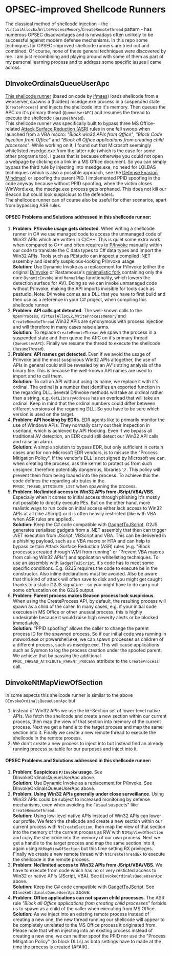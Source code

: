 # OPSEC-improved Shellcode Runners
The classical method of shellcode injection - the `VirtualAllocEx`/`WriteProcessMemory`/`CreateRemoteThread` pattern - has numerous OPSEC disadvantages and is nowadays often unlikely to be successful against modern defense mechanisms. In this repo some techniques for OPSEC-improved shellcode runners are tried out and combined. Of course, none of these general techniques were discovered by me. I am just recombining and playing around with some of them as part of my personal learning process and to address some specific issues I came across.

## DInvokeOrdinalsQueueUserApc
[This shellcode runner](https://github.com/Pwnd4/DefenseEvasion/blob/main/ShellcodeRunners/DInvokeOrdinalsQueueUserApc.cs) (based on code by [jfmaes](https://gist.github.com/jfmaes)) loads shellcode from a webserver, spawns a (hidden) msedge.exe process in a suspended state (`CreateProcess`) and injects the shellcode into it's memory. Then queues the APC on it's primary thread (`QueueUserAPC`) and resumes the thread to execute the shellcode (`ResumeThread`).     
This shellcode runner was specifically built to bypass three MS Office-related [Attack Surface Reduction (ASR)](https://learn.microsoft.com/en-us/microsoft-365/security/defender-endpoint/attack-surface-reduction?view=o365-worldwide) rules in one fell swoop when launched from a VBA macro: *"Block win32 APIs from Office"*, *"Block Code Injection from Office"* and *"Block all Office applications from creating child processes"*. While working on it, I found out that Microsoft seemingly whitelisted msedge.exe from the latter rule (which is the case for some other programs too). I guess that is because otherwise you could not open a webpage by clicking on a link in a MS Office document. So you can simply bypass the third rule by injecting into msedge.exe, no need for LOLBAS techniques (which is also a possible approach, see the [Defense Evasion Mindmap](https://github.com/Pwnd4/DefenseEvasion/blob/main/CobaltStrikeDefenseEvasion.pdf)) or spoofing the parent PID. I implemented PPID spoofing in the code anyway because without PPID spoofing, when the victim closes WinWord.exe, the msedge.exe process gets orphaned. This does not kill our Beacon but could look suspicious to the defenders.  
The shellcode runner can of course also be useful for other scenarios, apart from bypassing ASR rules.

#### OPSEC Problems and Solutions addressed in this shellcode runner:
1. **Problem: P/Invoke usage gets detected**. When writing a shellcode runner in C# we use managed code to access the unmanaged code of Win32 APIs which are written in C/C++. This is quiet some extra work when compared to C++ and often requires to [P/Invoke](https://docs.microsoft.com/en-us/dotnet/standard/native-interop/pinvoke) manually within our code to translate the C data types to C# data types and import the Win32 APIs. Tools such as PEstudio can inspect a compiled .NET assembly and identify suspicious-looking P/Invoke usage.  
**Solution:** Use Dynamic Invoke as a replacement for P/Invoke (either the original [D/Invoke](https://github.com/TheWover/DInvoke) or Rastamouse's [minimalistic fork](https://github.com/rasta-mouse/DInvoke/) containing only the core `DynamicInvoke` and `ManualMap` functionality, which lowers the detection surface for AV). Doing so we can invoke unmanaged code without P/Invoke, making the API imports invisible for tools such as pestudio. Note: D/Invoke comes as a DLL that you have to first build and then use as a reference in your C# project, when compiling this shellcode runner.
2. **Problem: API calls get detected**. The well-known calls to the `OpenProcess`, `VirtualAllocEx`, `WriteProcessMemory` and `CreateRemoteThread` Win32 APIs are synonymous with process injection and will therefore in many cases raise alarms.  
**Solution:** To replace `CreateRemoteThread` we spawn the process in a suspended state and then queue the APC on it's primary thread (`QueueUserAPC`). Finally we resume the thread to execute the shellcode (`ResumeThread`). 
3. **Problem: API names get detected**. Even if we avoid the usage of P/Invoke and the most suspicious Win32 APIs altogether, the use of APIs in general could still be revealed by an AV's string analysis of the binary file. This is because the well-known API names are used to import and to call them.  
**Solution:** To call an API without using its name, we replace it with it's ordinal. The ordinal is a number that identifies an exported function in the regarding DLL. Several D/Invoke methods will take an ordinal rather than a string, e.g. `GetLibraryAddress` has an overload that will take an ordinal. Keep in mind that the ordinal numbers could differ between different versions of the regarding DLL. So you have to be sure which version is used on the target.
4. **Problem: API hooking by EDRs**. EDR agents like to primarily monitor the use of Windows APIs. They normally carry out their inspection in userland, which is achieved by API Hooking.  Even if we bypass all traditional AV detection, an EDR could still detect our Win32 API calls and raise an alarm.  
**Solution:** A simple solution to bypass EDR, but only sufficient in certain cases and for non-Microsoft EDR vendors, is to misuse the "Process Mitigation Policy". If the vendor's DLL is not signed by Microsoft we can, when creating the process, ask the kernel to protect us from such unsigned, therefore potentially dangerous, libraries ツ. This policy will prevent them from being loaded into the process. To achieve this the code defines the regarding attributes in the `PPROC_THREAD_ATTRIBUTE_LIST` when spawning the process. 
5. **Problem: No/limited access to Win32 APIs from JSript/VBA/VBS**. Especially when it comes to initial access through phishing it's mostly not possible to directly execute PEs. But on the other hand, more realistic ways to run code on initial access either lack access to Win32 APIs at all (like JScript) or it is often heavily restricted (like with VBA when ASR rules are applied).  
**Solution:** Keep the C# code compatible with [GadgetToJScript](https://github.com/med0x2e/GadgetToJScript). G2JS generates serialised gadgets from a .NET assembly that then can trigger .NET execution from JScript, VBScript and VBA. This can be delivered in a phishing payload, such as a VBA macro or HTA and can help to bypass certain Attack Surface Reduction (ASR) rules (e.g. "Block processes created through WMI from running" or "Prevent VBA macros from calling Win32 APIs") and application whitelisting techniques. To use an assembly with `GadgetToJScript`, it's code has to meet some specific conditions. E.g. G2JS requires the code to execute be in the constructor. Also inline declarations must be avoided. Also be aware that this kind of attack will often save to disk and you might get caught thanks to a static G2JS signature - so you might have to do carry out some obfuscation on the G2JS output.
6. **Problem: Parent process makes Beacon process look suspicious**. When using the CreateProcess API, by default, the resulting process will spawn as a child of the caller. In many cases, e.g. if your initial code executes in MS Office or other unusual process, this is highly undesirable because it would raise high severity alerts or be blocked immediately.  
**Solution:** "PPID spoofing" allows the caller to change the parent process ID for the spawned process.  So if our initial code was running in msword.exe or powershell.exe, we can spawn processes as children of a different process, such as msedge.exe.  This will cause applications such as Sysmon to log the process creation under the spoofed parent. We achieve that by passing the additional `PROC_THREAD_ATTRIBUTE_PARENT_PROCESS` attribute to the `CreateProcess` call. 

## DinvokeNtMapViewOfSection
In some aspects this shellcode runner is similar to the above `DInvokeOrdinalsQueueUserApc` but 
1. instead of Win32 APIs we use the `Nt*`Section set of lower-level native APIs. We fetch the shellcode and create a new section within our current process, then map the view of that section into memory of the current process. Next we get a handle to the target process and map the same section into it. Finally we create a new remote thread to execute the shellcode in the remote process.
2. We don't create a new process to inject into but instead find an already running process suitable for our purposes and inject into it.

#### OPSEC Problems and Solutions addressed in this shellcode runner:
1. **Problem: Suspicious `P/Invoke` usage**. See DInvokeOrdinalsQueueUserApc above.  
**Solution:** Use Dynamic Invoke as a replacement for P/Invoke. See DInvokeOrdinalsQueueUserApc above.
2. **Problem: Using Win32 APIs generally under close surveillance**. Using Win32 APIs could be subject to increased monitoring by defense mechanisms, even when avoiding the "usual suspects" like `CreateRemoteThread`.  
**Solution:** Using low-level native APIs instead of Win32 APIs can lower our profile. We fetch the shellcode and create a new section within our current process with `NtCreateSection`, then map the view of that section into the memory of the current process as RW with `NtMapViewOfSection` and copy the shellcode into the memory of our own process. Next we get a handle to the target process and map the same section into it, again using `NtMapViewOfSection` but this time setting RX privileges. Finally we create a new remote thread with `NtCreateThreadEx` to execute the shellcode in the remote process.
3. **Problem: No/limited access to Win32 APIs from JSript/VBA/VBS**. We have to execute from code which has no or very resticted access to Win32 or native APIs (JScript, VBA). See `DInvokeOrdinalsQueueUserApc` above.  
**Solution:** Keep the C# code compatible with [GadgetToJScript](https://github.com/med0x2e/GadgetToJScript). See `DInvokeOrdinalsQueueUserApc` above.  
4. **Problem: Office applications can not spawn child processes**. The ASR rule *"Block all Office applications from creating child processes"* forbids us to spawn as a child of the caller when executing from MS Office.  
**Solution:** As we inject into an existing remote process instead of creating a new one, the new thread running our shellcode will appear to be completely unrelated to the MS Office process it originated from. Please note that when injecting into an existing process instead of creating a new one, we can neither spoof the PPID nor use the "Process Mitigation Policy" (to block DLLs) as both settings have to made at the time the process is created (AFAIK).
